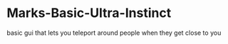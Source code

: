 # Marks-Basic-Ultra-Instinct
basic gui that lets you teleport around people when they get close to you
